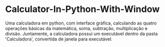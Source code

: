 # Calculator-In-Python-With-Window
Uma calculadora em python, com interface gráfica, calculando as quatro operações básicas da matemática, soma, subtração, multiplicação e divisão. Juntamente, a calculadora possui um executável dentro da pasta 'Calculadora', convertida de janela para executável.
